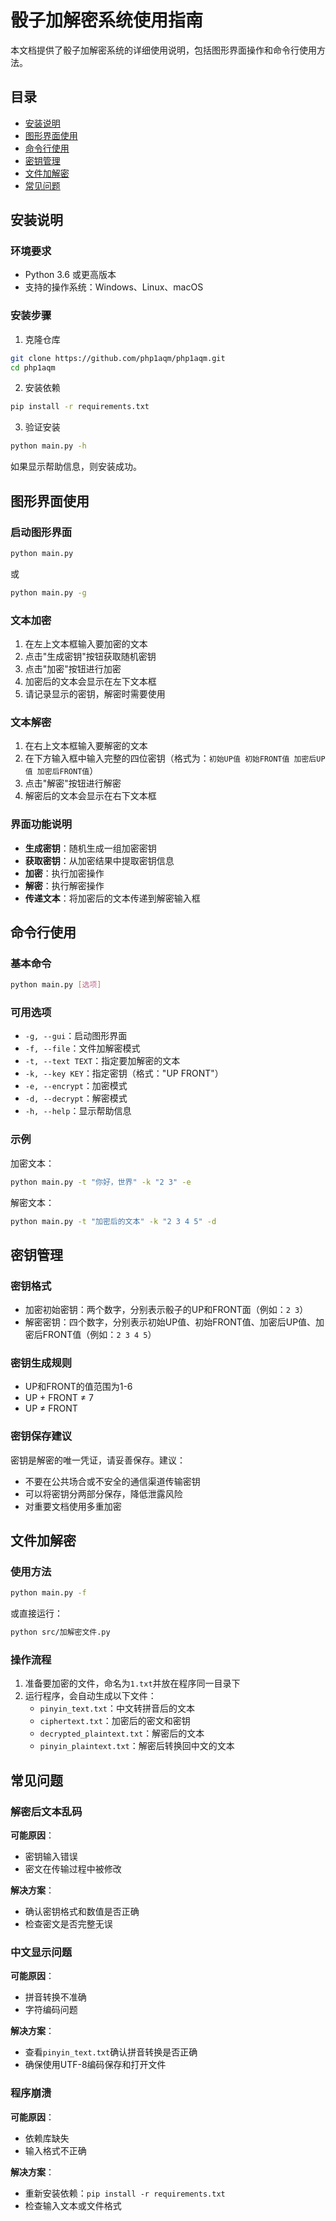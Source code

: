 # 骰子加解密系统使用指南

本文档提供了骰子加解密系统的详细使用说明，包括图形界面操作和命令行使用方法。

## 目录

- [安装说明](#安装说明)
- [图形界面使用](#图形界面使用)
- [命令行使用](#命令行使用)
- [密钥管理](#密钥管理)
- [文件加解密](#文件加解密)
- [常见问题](#常见问题)

## 安装说明

### 环境要求

- Python 3.6 或更高版本
- 支持的操作系统：Windows、Linux、macOS

### 安装步骤

1. 克隆仓库

```bash
git clone https://github.com/php1aqm/php1aqm.git
cd php1aqm
```

2. 安装依赖

```bash
pip install -r requirements.txt
```

3. 验证安装

```bash
python main.py -h
```

如果显示帮助信息，则安装成功。

## 图形界面使用

### 启动图形界面

```bash
python main.py
```

或

```bash
python main.py -g
```

### 文本加密

1. 在左上文本框输入要加密的文本
2. 点击"生成密钥"按钮获取随机密钥
3. 点击"加密"按钮进行加密
4. 加密后的文本会显示在左下文本框
5. 请记录显示的密钥，解密时需要使用

### 文本解密

1. 在右上文本框输入要解密的文本
2. 在下方输入框中输入完整的四位密钥（格式为：`初始UP值 初始FRONT值 加密后UP值 加密后FRONT值`）
3. 点击"解密"按钮进行解密
4. 解密后的文本会显示在右下文本框

### 界面功能说明

- **生成密钥**：随机生成一组加密密钥
- **获取密钥**：从加密结果中提取密钥信息
- **加密**：执行加密操作
- **解密**：执行解密操作
- **传递文本**：将加密后的文本传递到解密输入框

## 命令行使用

### 基本命令

```bash
python main.py [选项]
```

### 可用选项

- `-g, --gui`：启动图形界面
- `-f, --file`：文件加解密模式
- `-t, --text TEXT`：指定要加解密的文本
- `-k, --key KEY`：指定密钥（格式："UP FRONT"）
- `-e, --encrypt`：加密模式
- `-d, --decrypt`：解密模式
- `-h, --help`：显示帮助信息

### 示例

加密文本：

```bash
python main.py -t "你好，世界" -k "2 3" -e
```

解密文本：

```bash
python main.py -t "加密后的文本" -k "2 3 4 5" -d
```

## 密钥管理

### 密钥格式

- 加密初始密钥：两个数字，分别表示骰子的UP和FRONT面（例如：`2 3`）
- 解密密钥：四个数字，分别表示初始UP值、初始FRONT值、加密后UP值、加密后FRONT值（例如：`2 3 4 5`）

### 密钥生成规则

- UP和FRONT的值范围为1-6
- UP + FRONT ≠ 7
- UP ≠ FRONT

### 密钥保存建议

密钥是解密的唯一凭证，请妥善保存。建议：

- 不要在公共场合或不安全的通信渠道传输密钥
- 可以将密钥分两部分保存，降低泄露风险
- 对重要文档使用多重加密

## 文件加解密

### 使用方法

```bash
python main.py -f
```

或直接运行：

```bash
python src/加解密文件.py
```

### 操作流程

1. 准备要加密的文件，命名为`1.txt`并放在程序同一目录下
2. 运行程序，会自动生成以下文件：
   - `pinyin_text.txt`：中文转拼音后的文本
   - `ciphertext.txt`：加密后的密文和密钥
   - `decrypted_plaintext.txt`：解密后的文本
   - `pinyin_plaintext.txt`：解密后转换回中文的文本

## 常见问题

### 解密后文本乱码

**可能原因**：
- 密钥输入错误
- 密文在传输过程中被修改

**解决方案**：
- 确认密钥格式和数值是否正确
- 检查密文是否完整无误

### 中文显示问题

**可能原因**：
- 拼音转换不准确
- 字符编码问题

**解决方案**：
- 查看`pinyin_text.txt`确认拼音转换是否正确
- 确保使用UTF-8编码保存和打开文件

### 程序崩溃

**可能原因**：
- 依赖库缺失
- 输入格式不正确

**解决方案**：
- 重新安装依赖：`pip install -r requirements.txt`
- 检查输入文本或文件格式 